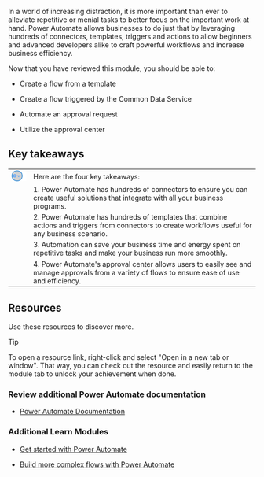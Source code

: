 In a world of increasing distraction, it is more important than ever to alleviate repetitive or menial tasks to better focus on the important work at hand. Power Automate allows businesses to do just that by leveraging hundreds of connectors, templates, triggers and actions to allow beginners and advanced developers alike to craft powerful workflows and increase business efficiency.

Now that you have reviewed this module, you should be able to:

- Create a flow from a template

- Create a flow triggered by the Common Data Service

- Automate an approval request

- Utilize the approval center

## Key takeaways

| | |
| - | - |
| ![Icon of lightbulb](../media/key-takeaway.png) | Here are the four key takeaways: |
| | 1. Power Automate has hundreds of connectors to ensure you can create useful solutions that integrate with all your business programs. |
| | 2. Power Automate has hundreds of templates that combine actions and triggers from connectors to create workflows useful for any business scenario. |
| | 3. Automation can save your business time and energy spent on repetitive tasks and make your business run more smoothly. |
| | 4. Power Automate's approval center allows users to easily see and manage approvals from a variety of flows to ensure ease of use and efficiency. |


## Resources

Use these resources to discover more.

> [!TIP]
> To open a resource link, right-click and select "Open in a new tab or window". That way, you can check out the resource and easily return to the module tab to unlock your achievement when done.

### Review additional Power Automate documentation

- [Power Automate Documentation](https://docs.microsoft.com/flow/)

### Additional Learn Modules

- [Get started with Power Automate](https://docs.microsoft.com/learn/modules/get-started-with-flow/)

- [Build more complex flows with Power Automate](https://docs.microsoft.com/learn/modules/build-more-flows/)